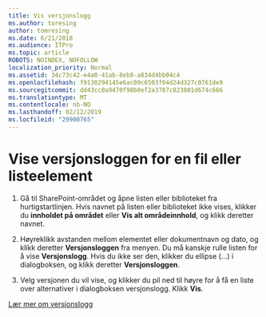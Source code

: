 ```yaml
---
title: Vis versjonslogg
ms.author: toresing
author: tomresing
ms.date: 6/21/2018
ms.audience: ITPro
ms.topic: article
ROBOTS: NOINDEX, NOFOLLOW
localization_priority: Normal
ms.assetid: 34c73c42-e4a0-41ab-8eb8-a834d4bb04c4
ms.openlocfilehash: f9130294145e6ac09c6503f04d24d327c0761de9
ms.sourcegitcommit: dd43cc0a9470f98b8ef2a3787c823801d674c666
ms.translationtype: MT
ms.contentlocale: nb-NO
ms.lasthandoff: 02/12/2019
ms.locfileid: "29900765"
---
```

# <a name="view-version-history-of-a-file-or-list-item"></a>Vise versjonsloggen for en fil eller listeelement

1. Gå til SharePoint-området og åpne listen eller biblioteket fra hurtigstartlinjen. Hvis navnet på listen eller biblioteket ikke vises, klikker du **innholdet på området** eller **Vis alt områdeinnhold**, og klikk deretter navnet.
    
2. Høyreklikk avstanden mellom elementet eller dokumentnavn og dato, og klikk deretter **Versjonsloggen** fra menyen. Du må kanskje rulle listen for å vise **Versjonslogg**. Hvis du ikke ser den, klikker du ellipse (...) i dialogboksen, og klikk deretter **Versjonsloggen**.
    
3. Velg versjonen du vil vise, og klikker du pil ned til høyre for å få en liste over alternativer i dialogboksen versjonslogg. Klikk **Vis**.
    
[Lær mer om versjonslogg](https://go.microsoft.com/fwlink/?linkid=875709)
  

